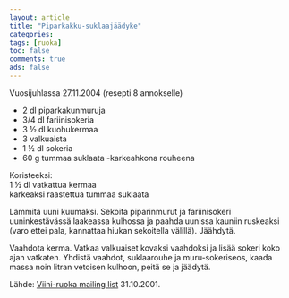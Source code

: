 ```yaml
---
layout: article 
title: "Piparkakku-suklaajäädyke" 
categories: 
tags: [ruoka]
toc: false 
comments: true 
ads: false 
---
```


Vuosijuhlassa 27.11.2004 (resepti 8 annokselle)

-   2 dl piparkakunmuruja
-   3/4 dl fariinisokeria
-   3 ½ dl kuohukermaa
-   3 valkuaista
-   1 ½ dl sokeria
-   60 g tummaa suklaata -karkeahkona rouheena

Koristeeksi:\
1 ½ dl vatkattua kermaa\
karkeaksi raastettua tummaa suklaata

Lämmitä uuni kuumaksi. Sekoita piparinmurut ja fariinisokeri
uuninkestävässä laakeassa kulhossa ja paahda uunissa kauniin ruskeaksi
(varo ettei pala, kannattaa hiukan sekoitella välillä). Jäähdytä.

Vaahdota kerma. Vatkaa valkuaiset kovaksi vaahdoksi ja lisää sokeri koko
ajan vatkaten. Yhdistä vaahdot, suklaarouhe ja muru-sokeriseos, kaada
massa noin litran vetoisen kulhoon, peitä se ja jäädytä.

Lähde: [Viini-ruoka mailing
list](http://lists.oulu.fi/mailman/listinfo/viini-ruoka) 31.10.2001.

